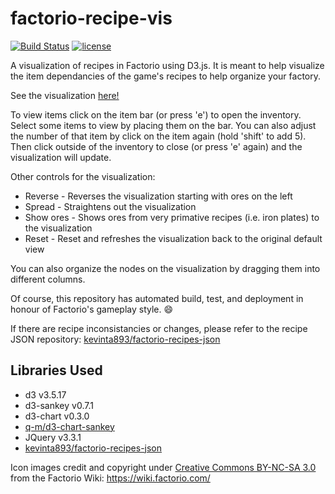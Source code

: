 # factorio-recipe-vis
[![Build Status](###############)](##################)
[![license](https://img.shields.io/badge/license-MIT-green.svg)]()

A visualization of recipes in Factorio using D3.js. It is meant to help visualize the item dependancies of the game's recipes to help organize your factory.

See the visualization [here!](https://kevinta893.github.io/factorio-recipes-json)

To view items click on the item bar (or press 'e') to open the inventory. Select some items to view by placing them on the bar. You can also adjust the number of that item by click on the item again (hold 'shift' to add 5). Then click outside of the inventory to close (or press 'e' again) and the visualization will update.

Other controls for the visualization:
* Reverse - Reverses the visualization starting with ores on the left
* Spread - Straightens out the visualization
* Show ores - Shows ores from very primative recipes (i.e. iron plates) to the visualization
* Reset - Reset and refreshes the visualization back to the original default view

You can also organize the nodes on the visualization by dragging them into different columns.

Of course, this repository has automated build, test, and deployment in honour of Factorio's gameplay style. 😄

If there are recipe inconsistancies or changes, please refer to the recipe JSON repository: [kevinta893/factorio-recipes-json](https://github.com/kevinta893/factorio-recipes-json)



## Libraries Used

* d3 v3.5.17
* d3-sankey v0.7.1
* d3-chart v0.3.0
* [q-m/d3-chart-sankey](https://creativecommons.org/licenses/by-nc-sa/3.0/)
* JQuery v3.3.1
* [kevinta893/factorio-recipes-json](https://github.com/kevinta893/factorio-recipes-json)


Icon images credit and copyright under [Creative Commons BY-NC-SA 3.0](https://creativecommons.org/licenses/by-nc-sa/3.0/) from the Factorio Wiki: https://wiki.factorio.com/

